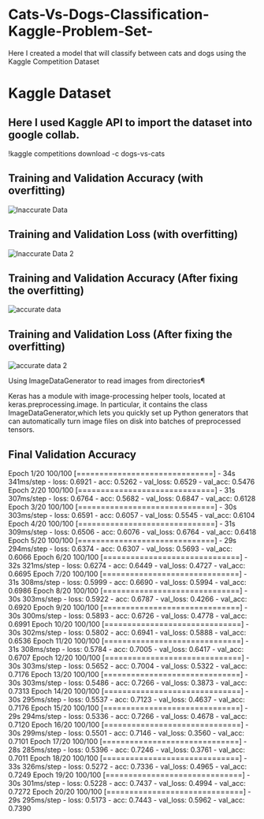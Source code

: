 # Cats-Vs-Dogs-Classification-Kaggle-Problem-Set-
Here I created a model that will classify between cats and dogs using the Kaggle Competition Dataset

# Kaggle Dataset
## Here I used Kaggle API to import the dataset into google collab. 
!kaggle competitions download -c dogs-vs-cats 

## Training and Validation Accuracy (with overfitting)
![Inaccurate Data](https://user-images.githubusercontent.com/45898995/82493935-9b8e6480-9b0a-11ea-952f-d5425fe17561.png)

## Training and Validation Loss (with overfitting)
![Inaccurate Data 2](https://user-images.githubusercontent.com/45898995/82494128-ea3bfe80-9b0a-11ea-9606-bcd4429af0fd.png)

## Training and Validation Accuracy (After fixing the overfitting)
![accurate data](https://user-images.githubusercontent.com/45898995/82494273-266f5f00-9b0b-11ea-8568-62483d0356f3.png)

## Training and Validation Loss (After fixing the overfitting)
![accurate data 2](https://user-images.githubusercontent.com/45898995/82494383-4b63d200-9b0b-11ea-81e3-997becef8f50.png)


Using ImageDataGenerator to read images from directories¶

Keras has a module with image-processing helper tools, located at keras.preprocessing.image. In particular, it contains the class ImageDataGenerator,which lets you quickly set up Python generators that can automatically turn image files on disk into batches of preprocessed tensors.

## Final Validation Accuracy 
Epoch 1/20
100/100 [==============================] - 34s 341ms/step - loss: 0.6921 - acc: 0.5262 - val_loss: 0.6529 - val_acc: 0.5476
Epoch 2/20
100/100 [==============================] - 31s 307ms/step - loss: 0.6764 - acc: 0.5682 - val_loss: 0.6847 - val_acc: 0.6128
Epoch 3/20
100/100 [==============================] - 30s 303ms/step - loss: 0.6591 - acc: 0.6057 - val_loss: 0.5545 - val_acc: 0.6104
Epoch 4/20
100/100 [==============================] - 31s 309ms/step - loss: 0.6506 - acc: 0.6076 - val_loss: 0.6764 - val_acc: 0.6418
Epoch 5/20
100/100 [==============================] - 29s 294ms/step - loss: 0.6374 - acc: 0.6307 - val_loss: 0.5693 - val_acc: 0.6066
Epoch 6/20
100/100 [==============================] - 32s 321ms/step - loss: 0.6274 - acc: 0.6449 - val_loss: 0.4727 - val_acc: 0.6695
Epoch 7/20
100/100 [==============================] - 31s 308ms/step - loss: 0.5999 - acc: 0.6690 - val_loss: 0.5994 - val_acc: 0.6986
Epoch 8/20
100/100 [==============================] - 30s 303ms/step - loss: 0.5922 - acc: 0.6787 - val_loss: 0.4266 - val_acc: 0.6920
Epoch 9/20
100/100 [==============================] - 30s 300ms/step - loss: 0.5893 - acc: 0.6726 - val_loss: 0.4778 - val_acc: 0.6991
Epoch 10/20
100/100 [==============================] - 30s 302ms/step - loss: 0.5802 - acc: 0.6941 - val_loss: 0.5888 - val_acc: 0.6536
Epoch 11/20
100/100 [==============================] - 31s 308ms/step - loss: 0.5784 - acc: 0.7005 - val_loss: 0.6417 - val_acc: 0.6707
Epoch 12/20
100/100 [==============================] - 30s 303ms/step - loss: 0.5652 - acc: 0.7004 - val_loss: 0.5322 - val_acc: 0.7176
Epoch 13/20
100/100 [==============================] - 30s 303ms/step - loss: 0.5486 - acc: 0.7266 - val_loss: 0.3873 - val_acc: 0.7313
Epoch 14/20
100/100 [==============================] - 30s 295ms/step - loss: 0.5537 - acc: 0.7123 - val_loss: 0.4637 - val_acc: 0.7176
Epoch 15/20
100/100 [==============================] - 29s 294ms/step - loss: 0.5336 - acc: 0.7266 - val_loss: 0.4678 - val_acc: 0.7120
Epoch 16/20
100/100 [==============================] - 30s 299ms/step - loss: 0.5501 - acc: 0.7146 - val_loss: 0.3560 - val_acc: 0.7101
Epoch 17/20
100/100 [==============================] - 28s 285ms/step - loss: 0.5396 - acc: 0.7246 - val_loss: 0.3761 - val_acc: 0.7011
Epoch 18/20
100/100 [==============================] - 33s 326ms/step - loss: 0.5272 - acc: 0.7336 - val_loss: 0.4965 - val_acc: 0.7249
Epoch 19/20
100/100 [==============================] - 30s 301ms/step - loss: 0.5228 - acc: 0.7437 - val_loss: 0.4994 - val_acc: 0.7272
Epoch 20/20
100/100 [==============================] - 29s 295ms/step - loss: 0.5173 - acc: 0.7443 - val_loss: 0.5962 - val_acc: 0.7390
